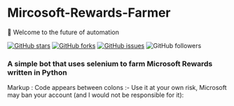 # Mircosoft-Rewards-Farmer

👋 Welcome to the future of automation

[![GitHub stars](https://img.shields.io/github/stars/samuelbol/Mircosoft-Rewards-Farmer.svg)](https://github.com/samuelbol/Mircosoft-Rewards-Farmer/stargazers)
[![GitHub forks](https://img.shields.io/github/forks/samuelbol/Mircosoft-Rewards-Farmer.svg)](https://github.com//samuelbol/Mircosoft-Rewards-Farmer/network)
[![GitHub issues](https://img.shields.io/github/issues/samuelbol/Mircosoft-Rewards-Farmer.svg)](https://github.com//samuelbol/Mircosoft-Rewards-Farmer/issues)
![GitHub followers](https://img.shields.io/github/followers/samuelbol.svg?style=social&label=Follow)

### A simple bot that uses selenium to farm Microsoft Rewards written in Python

Markup : Code appears between colons :- Use it at your own risk, Microsoft may ban your account (and I would not be responsible for it):
